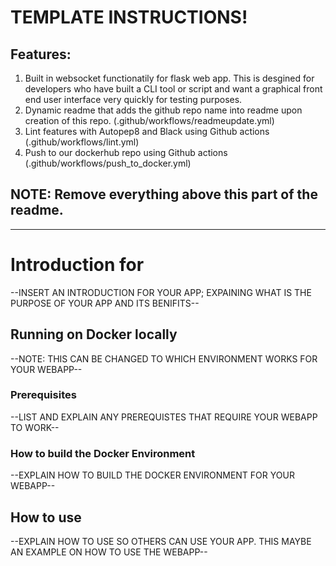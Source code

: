 # TEMPLATE INSTRUCTIONS!

## Features:

1. Built in websocket functionatily for flask web app. This is desgined for developers who have built a CLI tool or script and want a graphical front end user interface very quickly for testing purposes.
2. Dynamic readme that adds the github repo name into readme upon creation of this repo. (.github/workflows/readmeupdate.yml)
3. Lint features with Autopep8 and Black using Github actions (.github/workflows/lint.yml)
4. Push to our dockerhub repo using Github actions (.github/workflows/push_to_docker.yml)

## NOTE: Remove everything above this part of the readme.
---

# Introduction for <reponame>

--INSERT AN INTRODUCTION FOR YOUR APP; EXPAINING WHAT IS THE PURPOSE OF YOUR APP AND ITS BENIFITS--

## Running <reponame> on Docker locally
--NOTE: THIS CAN BE CHANGED TO WHICH ENVIRONMENT WORKS FOR YOUR WEBAPP--
### Prerequisites

--LIST AND EXPLAIN ANY PREREQUISTES THAT REQUIRE YOUR WEBAPP TO WORK--

### How to build the Docker Environment

--EXPLAIN HOW TO BUILD THE DOCKER ENVIRONMENT FOR YOUR WEBAPP--

## How to use <reponoame>

--EXPLAIN HOW TO USE <reponoame> SO OTHERS CAN USE YOUR APP. THIS MAYBE AN EXAMPLE ON HOW TO USE THE WEBAPP--
